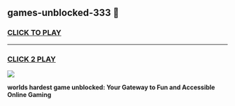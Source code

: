 
## games-unblocked-333 👋
<h3>
<a href="https://premium.freeplayer.one?title=games-unblocked-333&ref=14F">CLICK TO PLAY</a></h3>
<hr>

<h3>
<a href="https://premium.freeplayer.one?title=games-unblocked-333&ref=14F">CLICK 2 PLAY</a>
  
</h3>

<a href="https://premium.freeplayer.one?title=games-unblocked-333&ref=12F/"><img src="https://clearcache.store/games.png"></a>


**worlds hardest game unblocked: Your Gateway to Fun and Accessible Online Gaming**
